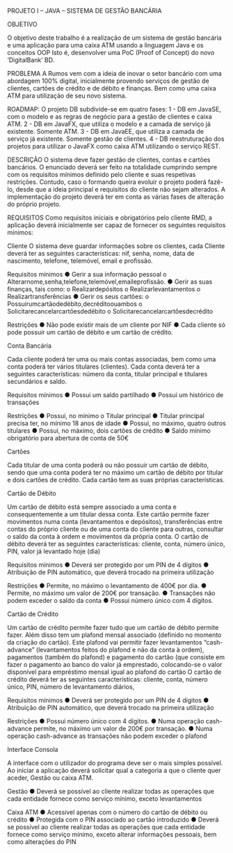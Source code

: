 PROJETO I – JAVA – SISTEMA DE GESTÃO BANCÁRIA

OBJETIVO

O objetivo deste trabalho é a realização de um sistema de gestão bancária e uma aplicação para uma caixa ATM usando a linguagem Java e os conceitos OOP Isto é, desenvolver uma PoC (Proof of Concept) do novo ‘DigitalBank’ BD.

PROBLEMA
A Rumos vem com a ideia de inovar o setor bancário com uma abordagem 100% digital, inicialmente provendo serviços de gestão de clientes, cartões de crédito e de débito e finanças.
Bem como uma caixa ATM para utilização de seu novo sistema.

ROADMAP:
O projeto DB subdivide-se em quatro fases:
1 - DB em JavaSE, com o modelo e as regras de negócio para a gestão de clientes e caixa ATM.
2 - DB em JavaFX, que utiliza o modelo e a camada de serviço já existente. Somente ATM.
3 - DB em JavaEE, que utiliza a camada de serviço já existente. Somente gestão de clientes.
4 - DB reestruturação dos projetos para utilizar o JavaFX como caixa ATM utilizando o serviço REST.

DESCRIÇÃO
O sistema deve fazer gestão de clientes, contas e cartões bancários.
O enunciado deverá ser feito na totalidade cumprindo sempre com os requisitos mínimos definido pelo cliente e suas respetivas restrições. Contudo, caso o formando queira evoluir o projeto poderá fazê-lo, desde que a ideia principal e requisitos do cliente não sejam alterados.
A implementação do projeto deverá ter em conta as várias fases de alteração do próprio projeto.

REQUISITOS
Como requisitos iniciais e obrigatórios pelo cliente RMD, a aplicação deverá inicialmente ser capaz de fornecer os seguintes requisitos mínimos:

Cliente
O sistema deve guardar informações sobre os clientes, cada Cliente deverá ter as seguintes características: nif, senha, nome, data de nascimento, telefone, telemóvel, email e profissão.

Requisitos mínimos
	● Gerir a sua informação pessoal
		o Alterarnome,senha,telefone,telemóvel,emaileprofissão.
	● Gerir as suas finanças, tais como: o Realizardepósitos
		o Realizarlevantamentos
		o Realizartransferências
	● Gerir os seus cartões:
		o Possuirumcartãodedébito,decréditoouambos o Solicitarecancelarcartõesdedébito
		o Solicitarecancelarcartõesdecrédito

Restrições
	● Não pode existir mais de um cliente por NIF
	● Cada cliente só pode possuir um cartão de débito e um cartão de crédito.

Conta Bancária

Cada cliente poderá ter uma ou mais contas associadas, bem como uma conta poderá ter vários titulares (clientes). Cada conta deverá ter a seguintes características: número da conta, titular principal e titulares secundários e saldo.

Requisitos mínimos
	● Possui um saldo partilhado
	● Possui um histórico de transações

Restrições
	● Possui, no mínimo o Titular principal
	● Titular principal precisa ter, no mínimo 18 anos de idade
	● Possui, no máximo, quatro outros titulares
	● Possui, no máximo, dois cartões de crédito
	● Saldo mínimo obrigatório para abertura de conta de 50€

Cartões

Cada titular de uma conta poderá ou não possuir um cartão de débito, sendo que uma conta poderá ter no máximo um cartão de débito por titular e dois cartões de crédito.
Cada cartão tem as suas próprias características.

Cartão de Débito

Um cartão de débito está sempre associado a uma conta e consequentemente a um titular dessa conta. Este cartão permite fazer movimentos numa conta (levantamentos e depósitos), transferências entre contas do próprio cliente ou de uma conta do cliente para outras, consultar o saldo da conta à ordem e movimentos da própria conta. O cartão de débito deverá ter as seguintes características: cliente, conta, número único, PIN, valor já levantado hoje (dia)

Requisitos mínimos
	● Deverá ser protegido por um PIN de 4 dígitos
	● Atribuição de PIN automático, que deverá trocado na primeira utilização

Restrições
	● Permite, no máximo o levantamento de 400€ por dia.
	● Permite, no máximo um valor de 200€ por transação.
	● Transações não podem exceder o saldo da conta
	● Possui número único com 4 dígitos.

Cartão de Crédito

Um cartão de crédito permite fazer tudo que um cartão de débito permite fazer.
Além disso tem um plafond mensal associado (definido no momento da criação do cartão). Este plafond vai permitir fazer levantamentos “cash-advance” (levantamentos feitos do plafond e não da conta à ordem), pagamentos (também do plafond) e pagamento do cartão (que consiste em fazer o pagamento ao banco do valor já emprestado, colocando-se o valor disponível para empréstimo mensal igual ao plafond do cartão O cartão de crédito deverá ter as seguintes características: cliente, conta, número único, PIN, número de levantamento diários,

Requisitos mínimos
	● Deverá ser protegido por um PIN de 4 dígitos
	● Atribuição de PIN automático, que deverá trocado na primeira utilização

Restrições
	● Possui número único com 4 dígitos.
	● Numa operação cash-advance permite, no máximo um valor de 200€ por transação.
	● Numa operação cash-advance as transações não podem exceder o plafond

Interface Consola

A interface com o utilizador do programa deve ser o mais simples possível. Ao iniciar a aplicação deverá solicitar qual a categoria a que o cliente quer aceder, Gestão ou caixa ATM.

Gestão
	● Deverá se possível ao cliente realizar todas as operações que cada entidade fornece como serviço mínimo, exceto levantamentos

Caixa ATM
	● Acessível apenas com o número do cartão de débito ou crédito
	● Protegida com o PIN associado ao cartão introduzido
	● Deverá se possível ao cliente realizar todas as operações que cada entidade fornece como
    serviço mínimo, exceto alterar informações pessoais, bem como alterações do PIN
